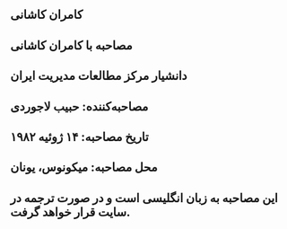## کامران کاشانی
## مصاحبه با کامران کاشانی
## دانشیار مرکز مطالعات مدیریت ایران
## مصاحبه‌کننده: حبیب لاجوردی
## تاریخ مصاحبه:‌ ۱۴ ژوئیه ۱۹۸۲
## محل مصاحبه: میکونوس، یونان
## این مصاحبه به زبان انگلیسی است و در صورت ترجمه در سایت قرار خواهد گرفت.

